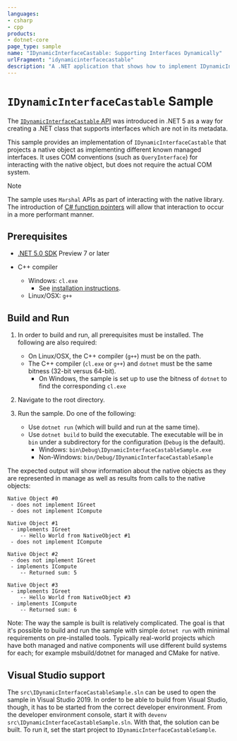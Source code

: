 ```yaml
---
languages:
- csharp
- cpp
products:
- dotnet-core
page_type: sample
name: "IDynamicInterfaceCastable: Supporting Interfaces Dynamically"
urlFragment: "idynamicinterfacecastable"
description: "A .NET application that shows how to implement IDynamicInterfaceCastable to project a native object as implementing different managed interfaces."
---
```


# `IDynamicInterfaceCastable` Sample

The [`IDynamicInterfaceCastable` API](https://docs.microsoft.com/dotnet/api/system.runtime.interopservices.idynamicinterfacecastable) was introduced in .NET 5 as a way for creating a .NET class that supports interfaces which are not in its metadata.

This sample provides an implementation of `IDynamicInterfaceCastable` that projects a native object as implementing different known managed interfaces. It uses COM conventions (such as `QueryInterface`) for interacting with the native object, but does not require the actual COM system.

> [!NOTE]
> The sample uses `Marshal` APIs as part of interacting with the native library. The introduction of [C# function pointers](https://github.com/dotnet/csharplang/blob/994c41586e07e38fb6b30902b1715b4025d80c52/proposals/function-pointers.md) will allow that interaction to occur in a more performant manner.

## Prerequisites

* [.NET 5.0 SDK](https://dotnet.microsoft.com/download) Preview 7 or later

* C++ compiler
  * Windows: `cl.exe`
    * See [installation instructions](https://docs.microsoft.com/cpp/build/building-on-the-command-line#download-and-install-the-tools).
  * Linux/OSX: `g++`

## Build and Run

1) In order to build and run, all prerequisites must be installed. The following are also required:

    * On Linux/OSX, the C++ compiler (`g++`) must be on the path.
    * The C++ compiler (`cl.exe` or `g++`) and `dotnet` must be the same bitness (32-bit versus 64-bit).
      * On Windows, the sample is set up to use the bitness of `dotnet` to find the corresponding `cl.exe`

1) Navigate to the root directory.

1) Run the sample. Do one of the following:

    * Use `dotnet run` (which will build and run at the same time).
    * Use `dotnet build` to build the executable. The executable will be in `bin` under a subdirectory for the configuration (`Debug` is the default).
        * Windows: `bin\Debug\IDynamicInterfaceCastableSample.exe`
        * Non-Windows: `bin/Debug/IDynamicInterfaceCastableSample`

The expected output will show information about the native objects as they are represented in manage as well as results from calls to the native objects:

```
Native Object #0
 - does not implement IGreet
 - does not implement ICompute

Native Object #1
 - implements IGreet
    -- Hello World from NativeObject #1
 - does not implement ICompute

Native Object #2
 - does not implement IGreet
 - implements ICompute
    -- Returned sum: 5

Native Object #3
 - implements IGreet
    -- Hello World from NativeObject #3
 - implements ICompute
    -- Returned sum: 6
```

Note: The way the sample is built is relatively complicated. The goal is that it's possible to build and run the sample with simple `dotnet run` with minimal requirements on pre-installed tools. Typically real-world projects which have both managed and native components will use different build systems for each; for example msbuild/dotnet for managed and CMake for native.

## Visual Studio support

The `src\IDynamicInterfaceCastableSample.sln` can be used to open the sample in Visual Studio 2019. In order to be able to build from Visual Studio, though, it has to be started from the correct developer environment. From the developer environment console, start it with `devenv src\IDynamicInterfaceCastableSample.sln`. With that, the solution can be built. To run it, set the start project to `IDynamicInterfaceCastableSample`.
